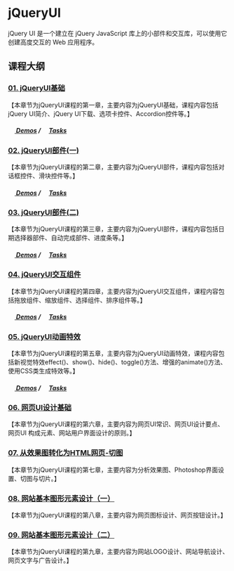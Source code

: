 ﻿# jQueryUI
jQuery UI 是一个建立在 jQuery JavaScript 库上的小部件和交互库，可以使用它创建高度交互的 Web 应用程序。

## 课程大纲
### [01. jQueryUI基础](/Ch01_jQueryUI基础)

【本章节为jQueryUI课程的第一章，主要内容为jQueryUI基础，课程内容包括jQuery UI简介、jQuery UI下载、选项卡控件、Accordion控件等。】

##### [<img src="https://raw.githubusercontent.com/TelerikAcademy/Common/master/icons/code.png" height="15"/> Demos](/Ch01_jQueryUI基础/demo) / [<img src="https://raw.githubusercontent.com/TelerikAcademy/Common/master/icons/homework.png" height="15">Tasks](/Ch01_jQueryUI基础/task) 

### [02. jQueryUI部件(一)](/Ch02_jQueryUI部件(一))

【本章节为jQueryUI课程的第二章，主要内容为jQueryUI部件，课程内容包括对话框控件、滑块控件等。】

##### [<img src="https://raw.githubusercontent.com/TelerikAcademy/Common/master/icons/code.png" height="15"/> Demos](/Ch02_jQueryUI部件(一)/demo) / [<img src="https://raw.githubusercontent.com/TelerikAcademy/Common/master/icons/homework.png" height="15">Tasks](/Ch02_jQueryUI部件(一)/task)

### [03. jQueryUI部件(二)](/Ch03_jQueryUI部件(二))

【本章节为jQueryUI课程的第三章，主要内容为jQueryUI部件，课程内容包括日期选择器部件、自动完成部件、进度条等。】

##### [<img src="https://raw.githubusercontent.com/TelerikAcademy/Common/master/icons/code.png" height="15"/> Demos](/Ch03_jQueryUI部件(二)/demo) / [<img src="https://raw.githubusercontent.com/TelerikAcademy/Common/master/icons/homework.png" height="15">Tasks](/Ch03_jQueryUI部件(二)/task) 

### [04. jQueryUI交互组件](/Ch04_jQueryUI交互组件)

【本章节为jQueryUI课程的第四章，主要内容为jQueryUI交互组件，课程内容包括拖放组件、缩放组件、选择组件、排序组件等。】

##### [<img src="https://raw.githubusercontent.com/TelerikAcademy/Common/master/icons/code.png" height="15"> Demos](/Ch04_jQueryUI交互组件/demo) / [<img src="https://raw.githubusercontent.com/TelerikAcademy/Common/master/icons/homework.png" height="15">Tasks](/Ch04_jQueryUI交互组件/task) 

### [05. jQueryUI动画特效](/Ch05_jQueryUI动画特效)

【本章节为jQueryUI课程的第五章，主要内容为jQueryUI动画特效，课程内容包括新视觉特效effect()、show()、hide()、toggle()方法、增强的animate()方法、使用CSS类生成特效等。】

##### [<img src="https://raw.githubusercontent.com/TelerikAcademy/Common/master/icons/code.png" height="15"> Demos](/Ch05_jQueryUI动画特效/demo) / [<img src="https://raw.githubusercontent.com/TelerikAcademy/Common/master/icons/homework.png" height="15">Tasks](/Ch05_jQueryUI动画特效/task) 

### [06. 网页UI设计基础](/Ch06_网页UI设计基础)

【本章节为jQueryUI课程的第六章，主要内容为网页UI常识、网页UI设计要点、网页UI 构成元素、网站用户界面设计的原则。】

### [07. 从效果图转化为HTML网页-切图](/Ch07_从效果图转化为HTML网页-切图)

【本章节为jQueryUI课程的第七章，主要内容为分析效果图、Photoshop界面设置、切图与切片。】

### [08. 网站基本图形元素设计（一）](/Ch08_网站基本图形元素设计（一）)

【本章节为jQueryUI课程的第八章，主要内容为网页图标设计、网页按钮设计。】

### [09. 网站基本图形元素设计（二）](/Ch09_网站基本图形元素设计（二）)

【本章节为jQueryUI课程的第九章，主要内容为网站LOGO设计、网站导航设计、网页文字与广告设计。】



